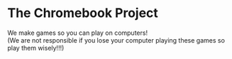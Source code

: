 # The Chromebook Project

We make games so you can play on computers!
<br> (We are not responsible if you lose your computer playing these games so play them wisely!!!)

